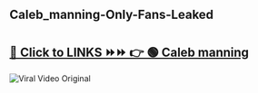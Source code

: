 
 ## Caleb_manning-Only-Fans-Leaked

# <h2><a href="https://clipsfans.com/Caleb_manning&ref=git">🔗 Click to LINKS ⏩⏩ 👉 🟢 Caleb manning </a></h2>

<a href="https://clipsfans.com/Caleb_manning&ref=git" rel="nofollow" data-target="animated-image.originalLink"><img src="https://i.ibb.co.com/xMMVF88/686577567.gif" alt="Viral Video Original" style="max-width: 100%; display: inline-block;" data-target="animated-image.originalImage"></a>
